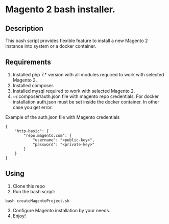 # Magento 2 bash installer.

## Description
This bash script provides flexible feature to install a new Magento 2 instance into system or a docker container.

## Requirements
1. Installed php 7.* version with all modules required to work with selected Magento 2.
2. Installed composer.
3. Installed mysql required to work with selected Magento 2.
4. ~/.composer/auth.json file with magento repo credentials. For docker installation auth.json must be set inside the docker container. In other case you get error.
 
Example of the auth.json file with Magento credentials 
```
{
    "http-basic": {
        "repo.magento.com": {
            "username": "<public-key>",
            "password": "<private-key>"
        }
    }
}
```

## Using
1. Clone this repo
2. Run the bash script: 
```
bash createMagentoProject.sh
```
3. Configure Magento installation by your needs.
4. Enjoy!

